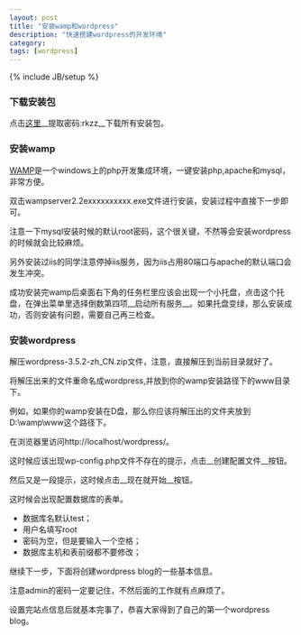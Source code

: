 ```yaml
---
layout: post
title: "安装wamp和wordpress"
description: "快速搭建wordpress的开发环境"
category: 
tags: [wordpress]
---
```

{% include JB/setup %}

### 下载安装包

点击[这里](http://pan.baidu.com/s/1iO9OD)__提取密码:rkzz__下载所有安装包。

### 安装wamp

[WAMP]()是一个windows上的php开发集成环境，一键安装php,apache和mysql，非常方便。

双击wampserver2.2exxxxxxxxxx.exe文件进行安装，安装过程中直接下一步即可。

注意一下mysql安装时候的默认root密码，这个很关键，不然等会安装wordpress的时候就会比较麻烦。

另外安装过iis的同学注意停掉iis服务，因为iis占用80端口与apache的默认端口会发生冲突。

成功安装完wamp后桌面右下角的任务栏里应该会出现一个小托盘，点击这个托盘，在弹出菜单里选择倒数第四项__启动所有服务__。如果托盘变绿，那么安装成功，否则安装有问题，需要自己再三检查。

### 安装wordpress

解压wordpress-3.5.2-zh_CN.zip文件，注意，直接解压到当前目录就好了。

将解压出来的文件重命名成wordpress,并放到你的wamp安装路径下的www目录下。

例如，如果你的wamp安装在D盘，那么你应该将解压出的文件夹放到D:\wamp\www这个路径下。

在浏览器里访问http://localhost/wordpress/。

这时候应该出现wp-config.php文件不存在的提示，点击__创建配置文件__按钮。

然后又是一段提示，这时候点击__现在就开始__按钮。

这时候会出现配置数据库的表单。

* 数据库名默认test；
* 用户名填写root
* 密码为空，但是要输入一个空格；
* 数据库主机和表前缀都不要修改；

继续下一步，下面将创建wordpress blog的一些基本信息。

注意admin的密码一定要记住，不然后面的工作就有点麻烦了。

设置完站点信息后就基本完事了，恭喜大家得到了自己的第一个wordpress blog。